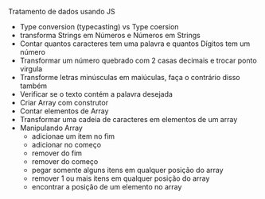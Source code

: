 Tratamento de dados usando JS
  - Type conversion (typecasting) vs Type coersion
  - transforma Strings em Números e Números em Strings
  - Contar quantos caracteres tem uma palavra e quantos Dígitos tem um número
  - Transformar um número quebrado com 2 casas decimais e trocar  ponto virgula
  - Transforme letras minúsculas em maiúculas, faça o contrário disso também
  - Verificar se o texto contém a palavra desejada
  - Criar Array com construtor
  - Contar elementos de Array
  - Transformar uma cadeia de caracteres em elementos de um array
  - Manipulando Array
      * adicionae um item no fim
      * adicionar no começo
      * remover do fim
      * remover do começo
      * pegar somente alguns itens em qualquer posição do array
      * remover 1 ou mais itens em qualquer posição do array
      * encontrar a posição de um elemento no array
